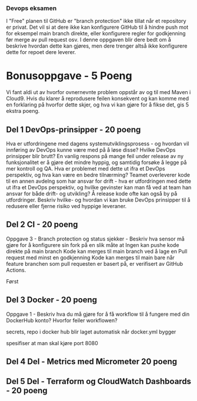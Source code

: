 ### Devops eksamen
I "Free" planen til GitHub er "branch protection" ikke tillat når et repository er privat. Det vil si at dere ikke kan konfigurere GitHub til å hindre push mot for eksempel main branch direkte, eller konfigurere regler for godkjenning før merge av pull request osv.
I denne oppgaven blir dere bedt om å beskrive hvordan dette kan gjøres, men dere trenger altså ikke konfigurere dette for repoet dere leverer.

# Bonusoppgave - 5 Poeng
Vi fant aldi ut av hvorfor ovnernevnte problem oppstår av og til med Maven i Cloud9. Hvis du klarer å reprodusere feilen konsekvent og kan komme med en forklaring på hvorfor dette skjer, og hva vi kan gjøre for å fikse det, gis 5 ekstra poeng.

## Del 1 DevOps-prinsipper - 20 poeng
Hva er utfordringene med dagens systemutviklingsprosess - og hvordan vil innføring av DevOps kunne være med på å løse disse? Hvilke DevOps prinsipper blir brutt?
En vanlig respons på mange feil under release av ny funksjonalitet er å gjøre det mindre hyppig, og samtidig forsøke å legge på mer kontroll og QA. Hva er problemet med dette ut ifra et DevOps perspektiv, og hva kan være en bedre tilnærming?
Teamet overleverer kode til en annen avdelng som har ansvar for drift - hva er utfordringen med dette ut ifra et DevOps perspektiv, og hvilke gevinster kan man få ved at team han ansvar for både drift- og utvikling?
Å release kode ofte kan også by på utfordringer. Beskriv hvilke- og hvordan vi kan bruke DevOps prinsipper til å redusere eller fjerne risiko ved hyppige leveraner.

## Del 2 CI - 20 poeng
Oppgave 3 - Branch protection og status sjekker - Beskriv hva sensor må gjøre for å konfigurere sin fork på en slik måte at
Ingen kan pushe kode direkte på main branch
Kode kan merges til main branch ved å lage en Pull request med minst en godkjenning
Kode kan merges til main bare når feature branchen som pull requesten er basert på, er verifisert av GitHub Actions.

Først 

## Del 3 Docker - 20 poeng
Oppgave 1  - Beskriv hva du må gjøre for å få workflow til å fungere med din DockerHub konto? Hvorfor feiler workflowen?

secrets, repo i docker hub blir laget automatisk når docker.yml bygger

spesifiser at man skal kjøre port 8080

## Del 4 Del - Metrics med Micrometer 20 poeng


## Del 5 Del - Terraform og CloudWatch Dashboards - 20 poeng

